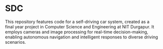 # SDC
This repository features code for a self-driving car system, created as a final year project in Computer Science and Engineering at NIT Durgapur. It employs cameras and image processing for real-time decision-making, enabling autonomous navigation and intelligent responses to diverse driving scenarios.
